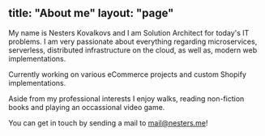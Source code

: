 title: "About me"
layout: "page"
---
My name is Nesters Kovalkovs and I am Solution Architect for today's IT problems. I am very passionate about everything regarding microservices, serverless, distributed infrastructure on the cloud, as well as, modern web implementations.

Currently working on various eCommerce projects and custom Shopify implementations.

Aside from my professional interests I enjoy walks, reading non-fiction books and playing an occassional video game.

You can get in touch by sending a mail to [mail@nesters.me](mailto:mail@nesters.me)!
